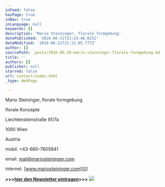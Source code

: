 ```yaml
---
inFeed: false
hasPage: true
inNav: true
inLanguage: null
keywords: []
description: 'Mario Steininger, florale formgebung'
datePublished: '2016-06-21T21:24:46.025Z'
dateModified: '2016-06-21T21:21:05.777Z'
author: []
sourcePath: _posts/2016-06-20-mario-steininger-florale-formgebung.md
title: ''
authors: []
publisher: null
starred: false
url: contact/index.html
_type: WebPage

---
```

Mario Steininger, florale formgebung

florale Konzepte

Liechtensteinstraße 91/7a

1090 Wien

Austria

mobil. +43-660-7605841

email. mail@mariosteininger.com

internet. [www.mariosteininger.com][0]

**\>\>\>[hier den Newsletter eintragen][1]\>\>\>**
![](https://the-grid-user-content.s3-us-west-2.amazonaws.com/9019fbe5-7701-49e1-bd58-f3a9b77871d3.png)

[0]: http://www.mariosteininger.com/
[1]: http://eepurl.com/qFO3D